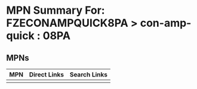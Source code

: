 



# MPN Summary For: FZECONAMPQUICK8PA > con-amp-quick : 08PA

## MPNs
  

|MPN|Direct Links|Search Links|
| :--- | :--- | :--- |
||||
